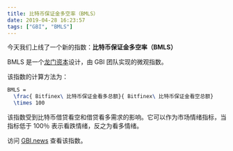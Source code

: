 ```yaml
---
title: 比特币保证金多空率（BMLS）
date: 2019-04-28 16:23:57
tags: ["GBI", "BMLS"]
---
```


今天我们上线了一个新的指数：**比特币保证金多空率（BMLS）**

BMLS 是一个[龙门资本](http://www.longmen.fund/)设计，由 GBI 团队实现的微观指数。

该指数的计算方法为：

```latex
BMLS = 
  \frac{ Bitfinex\ 比特币保证金看多总额}{ Bitfinex\ 比特币保证金看空总额} 
  \times 100
```

该指数受到比特币借贷看空和借贷看多需求的影响。它可以作为市场情绪指标，当指标低于 100％ 表示看跌情绪，反之为看多情绪。

访问 [GBI.news](https://gbi.news/) 查看该指数。

